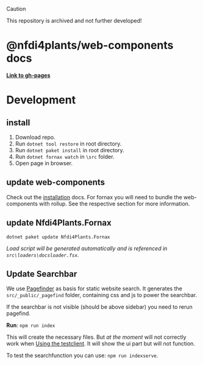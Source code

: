 > [!CAUTION]
> This repository is archived and not further developed!

# @nfdi4plants/web-components docs

**[Link to gh-pages](https://nfdi4plants.github.io/web-components-docs/)**

# Development

## install 

1. Download repo.
2. Run `dotnet tool restore` in root directory.
3. Run `dotnet paket install` in root directory.
4. Run `dotnet fornax watch` in `\src` folder.
5. Open page in browser.

## update web-components

Check out the [installation](https://nfdi4plants.github.io/web-components-docs/docs/Installation.html) docs. For fornax you will need to bundle the web-components with rollup. See the respective section for more information.

## update Nfdi4Plants.Fornax

```
dotnet paket update Nfdi4Plants.Fornax
```

_Load script will be generated automatically and is referenced in `src\loaders\docsloader.fsx`._

## Update Searchbar

We use [Pagefinder](https://pagefind.app/docs/) as basis for static website search.
It generates the `src/_public/_pagefind` folder, containing css and js to power the searchbar.

If the searchbar is not visible (should be above sidebar) you need to rerun pagefind.

**Run**: `npm run index` 

This will create the necessary files. But *at the moment* will not correctly work when [Using the testclient](##start-test-client). 
It will show the ui part but will not function.

To test the searchfunction you can use: `npm run indexserve`.
